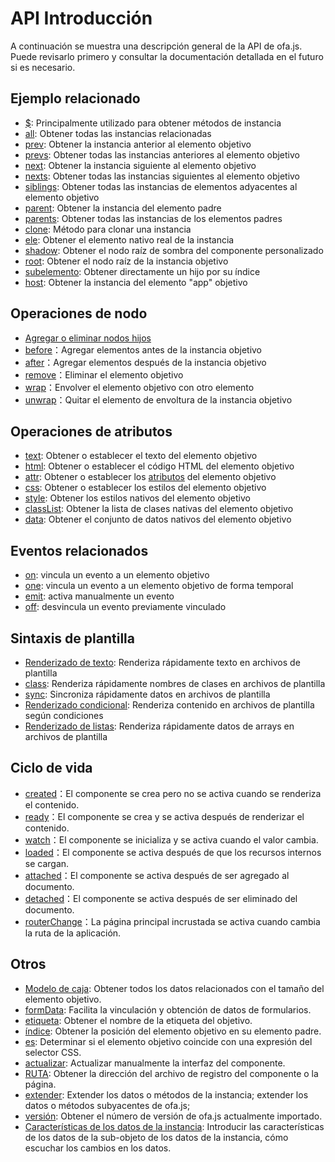 # API Introducción

A continuación se muestra una descripción general de la API de ofa.js. Puede revisarlo primero y consultar la documentación detallada en el futuro si es necesario.

## Ejemplo relacionado

- [$](./instance/dollar.md): Principalmente utilizado para obtener métodos de instancia
- [all](./instance/all.md): Obtener todas las instancias relacionadas
- [prev](./instance/prev.md): Obtener la instancia anterior al elemento objetivo
- [prevs](./instance/prevs.md): Obtener todas las instancias anteriores al elemento objetivo
- [next](./instance/next.md): Obtener la instancia siguiente al elemento objetivo
- [nexts](./instance/nexts.md): Obtener todas las instancias siguientes al elemento objetivo
- [siblings](./instance/siblings.md): Obtener todas las instancias de elementos adyacentes al elemento objetivo
- [parent](./instance/parent.md): Obtener la instancia del elemento padre
- [parents](./instance/parents.md): Obtener todas las instancias de los elementos padres
- [clone](./instance/clone.md): Método para clonar una instancia
- [ele](./instance/ele.md): Obtener el elemento nativo real de la instancia
- [shadow](./instance/shadow.md): Obtener el nodo raíz de sombra del componente personalizado
- [root](./instance/root.md): Obtener el nodo raíz de la instancia objetivo
- [subelemento](./instance/children.md): Obtener directamente un hijo por su índice
- [host](./instance/host.md): Obtener la instancia del elemento "app" objetivo

## Operaciones de nodo

- [Agregar o eliminar nodos hijos](./operation/array-like.md)
- [before](./operation/before.md)：Agregar elementos antes de la instancia objetivo
- [after](./operation/after.md)：Agregar elementos después de la instancia objetivo
- [remove](./operation/remove.md)：Eliminar el elemento objetivo
- [wrap](./operation/wrap.md)：Envolver el elemento objetivo con otro elemento
- [unwrap](./operation/unwrap.md)：Quitar el elemento de envoltura de la instancia objetivo

## Operaciones de atributos

- [text](./props/text.md): Obtener o establecer el texto del elemento objetivo
- [html](./props/html.md): Obtener o establecer el código HTML del elemento objetivo
- [attr](./props/attr.md): Obtener o establecer los [atributos](https://developer.mozilla.org/en-US/docs/Web/API/Element/attributes) del elemento objetivo
- [css](./props/css.md): Obtener o establecer los estilos del elemento objetivo
- [style](./props/style.md): Obtener los estilos nativos del elemento objetivo
- [classList](./props/class-list.md): Obtener la lista de clases nativas del elemento objetivo
- [data](./props/data.md): Obtener el conjunto de datos nativos del elemento objetivo

## Eventos relacionados

- [on](./event/on.md): vincula un evento a un elemento objetivo
- [one](./event/one.md): vincula un evento a un elemento objetivo de forma temporal
- [emit](./event/emit.md): activa manualmente un evento
- [off](./event/off.md): desvincula un evento previamente vinculado

## Sintaxis de plantilla

- [Renderizado de texto](./temp-syntax/text-render.md): Renderiza rápidamente texto en archivos de plantilla
- [class](./temp-syntax/class.md): Renderiza rápidamente nombres de clases en archivos de plantilla
- [sync](./temp-syntax/sync.md): Sincroniza rápidamente datos en archivos de plantilla
- [Renderizado condicional](./temp-syntax/condition.md): Renderiza contenido en archivos de plantilla según condiciones
- [Renderizado de listas](./temp-syntax/fill.md): Renderiza rápidamente datos de arrays en archivos de plantilla

## Ciclo de vida
- [created](./life-cycle/created.md)：El componente se crea pero no se activa cuando se renderiza el contenido.
- [ready](./life-cycle/ready.md)：El componente se crea y se activa después de renderizar el contenido.
- [watch](./life-cycle/watch.md)：El componente se inicializa y se activa cuando el valor cambia.
- [loaded](./life-cycle/loaded.md)：El componente se activa después de que los recursos internos se cargan.
- [attached](./life-cycle/attached.md)：El componente se activa después de ser agregado al documento.
- [detached](./life-cycle/detached.md)：El componente se activa después de ser eliminado del documento.
- [routerChange](./life-cycle/router-change.md)：La página principal incrustada se activa cuando cambia la ruta de la aplicación.

## Otros

- [Modelo de caja](./others/box.md): Obtener todos los datos relacionados con el tamaño del elemento objetivo.
- [formData](./others/form-data.md): Facilita la vinculación y obtención de datos de formularios.
- [etiqueta](./others/tag.md): Obtener el nombre de la etiqueta del objetivo.
- [índice](./others/index.md): Obtener la posición del elemento objetivo en su elemento padre.
- [es](./others/is.md): Determinar si el elemento objetivo coincide con una expresión del selector CSS.
- [actualizar](./others/refresh.md): Actualizar manualmente la interfaz del componente.
- [RUTA](./others/path.md): Obtener la dirección del archivo de registro del componente o la página.
- [extender](./others/extend.md): Extender los datos o métodos de la instancia; extender los datos o métodos subyacentes de ofa.js;
- [versión](./others/version.md): Obtener el número de versión de ofa.js actualmente importado.
- [Características de los datos de la instancia](./others/stanz.md): Introducir las características de los datos de la sub-objeto de los datos de la instancia, cómo escuchar los cambios en los datos.